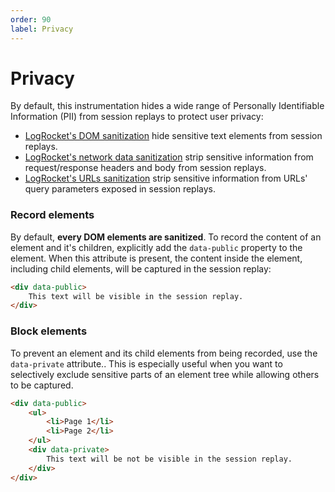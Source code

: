 ```yaml
---
order: 90
label: Privacy
---
```


# Privacy

By default, this instrumentation hides a wide range of Personally Identifiable Information (PII) from session replays to protect user privacy:

- [LogRocket's DOM sanitization](https://docs.logrocket.com/reference/dom) hide sensitive text elements from session replays.
- [LogRocket's network data sanitization](https://docs.logrocket.com/reference/network) strip sensitive information from request/response headers and body from session replays.
- [LogRocket's URLs sanitization](https://docs.logrocket.com/reference/browser) strip sensitive information from URLs' query parameters exposed in session replays.

### Record elements

By default, **every DOM elements are sanitized**. To record the content of an element and it's children, explicitly add the `data-public` property to the element. When this attribute is present, the content inside the element, including child elements, will be captured in the session replay:

```html !#1
<div data-public>
    This text will be visible in the session replay.
</div>
```

### Block elements

To prevent an element and its child elements from being recorded, use the `data-private` attribute.. This is especially useful when you want to selectively exclude sensitive parts of an element tree while allowing others to be captured.

```html !#1,6
<div data-public>
    <ul>
        <li>Page 1</li>
        <li>Page 2</li>
    </ul>
    <div data-private>
        This text will be not be visible in the session replay.
    </div>
</div>
```
